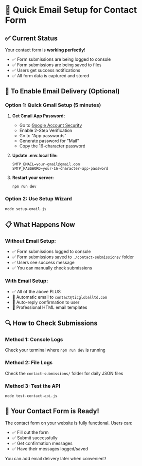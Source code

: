 # 🚀 Quick Email Setup for Contact Form

## ✅ Current Status
Your contact form is **working perfectly**! 

- ✅ Form submissions are being logged to console
- ✅ Form submissions are being saved to files
- ✅ Users get success notifications
- ✅ All form data is captured and stored

## 📧 To Enable Email Delivery (Optional)

### Option 1: Quick Gmail Setup (5 minutes)

1. **Get Gmail App Password:**
   - Go to [Google Account Security](https://myaccount.google.com/security)
   - Enable 2-Step Verification
   - Go to "App passwords"
   - Generate password for "Mail"
   - Copy the 16-character password

2. **Update .env.local file:**
   ```env
   SMTP_EMAIL=your-gmail@gmail.com
   SMTP_PASSWORD=your-16-character-app-password
   ```

3. **Restart your server:**
   ```bash
   npm run dev
   ```

### Option 2: Use Setup Wizard
```bash
node setup-email.js
```

## 📋 What Happens Now

### Without Email Setup:
- ✅ Form submissions logged to console
- ✅ Form submissions saved to `./contact-submissions/` folder
- ✅ Users see success message
- ✅ You can manually check submissions

### With Email Setup:
- ✅ All of the above PLUS
- 📧 Automatic email to `contact@ticgloballtd.com`
- 📧 Auto-reply confirmation to user
- 📧 Professional HTML email templates

## 🔍 How to Check Submissions

### Method 1: Console Logs
Check your terminal where `npm run dev` is running

### Method 2: File Logs
Check the `contact-submissions/` folder for daily JSON files

### Method 3: Test the API
```bash
node test-contact-api.js
```

## 🎯 Your Contact Form is Ready!

The contact form on your website is fully functional. Users can:
- ✅ Fill out the form
- ✅ Submit successfully  
- ✅ Get confirmation messages
- ✅ Have their messages logged/saved

You can add email delivery later when convenient!
